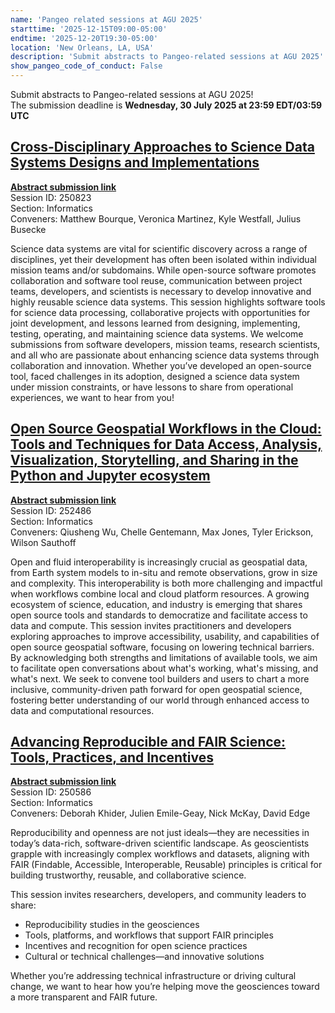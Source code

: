 ```yaml
---
name: 'Pangeo related sessions at AGU 2025'
starttime: '2025-12-15T09:00-05:00'
endtime: '2025-12-20T19:30-05:00'
location: 'New Orleans, LA, USA'
description: 'Submit abstracts to Pangeo-related sessions at AGU 2025'
show_pangeo_code_of_conduct: False
---
```


Submit abstracts to Pangeo-related sessions at AGU 2025!<br />
The submission deadline is **Wednesday, 30 July 2025 at 23:59 EDT/03:59 UTC**

## [Cross-Disciplinary Approaches to Science Data Systems Designs and Implementations](https://agu.confex.com/agu/agu25/prelim.cgi/Session/250823)

[**Abstract submission link**](https://agu.confex.com/agu/agu25/in/papers/index.cgi?sessionid=250823)<br />
Session ID: 250823<br />
Section: Informatics<br />
Conveners: Matthew Bourque, Veronica Martinez, Kyle Westfall, Julius Busecke<br />

Science data systems are vital for scientific discovery across a range of disciplines, yet their development has often been isolated within individual mission teams and/or subdomains. While open-source software promotes collaboration and software tool reuse, communication between project teams, developers, and scientists is necessary to develop innovative and highly reusable science data systems. This session highlights software tools for science data processing, collaborative projects with opportunities for joint development, and lessons learned from designing, implementing, testing, operating, and maintaining science data systems. We welcome submissions from software developers, mission teams, research scientists, and all who are passionate about enhancing science data systems through collaboration and innovation. Whether you’ve developed an open-source tool, faced challenges in its adoption, designed a science data system under mission constraints, or have lessons to share from operational experiences, we want to hear from you!

## [Open Source Geospatial Workflows in the Cloud: Tools and Techniques for Data Access, Analysis, Visualization, Storytelling, and Sharing in the Python and Jupyter ecosystem](https://agu.confex.com/agu/agu25/prelim.cgi/Session/252486)

[**Abstract submission link**](https://agu.confex.com/agu/agu25/in/papers/index.cgi?sessionid=252486)<br />
Session ID: 252486<br />
Section: Informatics<br />
Conveners: Qiusheng Wu, Chelle Gentemann, Max Jones, Tyler Erickson, Wilson Sauthoff<br />

Open and fluid interoperability is increasingly crucial as geospatial data, from Earth system models to in-situ and remote observations, grow in size and complexity. This interoperability is both more challenging and impactful when workflows combine local and cloud platform resources. A growing ecosystem of science, education, and industry is emerging that shares open source tools and standards to democratize and facilitate access to data and compute. This session invites practitioners and developers exploring approaches to improve accessibility, usability, and capabilities of open source geospatial software, focusing on lowering technical barriers. By acknowledging both strengths and limitations of available tools, we aim to facilitate open conversations about what's working, what's missing, and what's next. We seek to convene tool builders and users to chart a more inclusive, community-driven path forward for open geospatial science, fostering better understanding of our world through enhanced access to data and computational resources.

## [Advancing Reproducible and FAIR Science: Tools, Practices, and Incentives](https://agu.confex.com/agu/agu25/prelim.cgi/Session/250586)

[**Abstract submission link**](https://agu.confex.com/agu/agu25/in/papers/index.cgi?sessionid=250586)<br />
Session ID: 250586<br />
Section: Informatics<br />
Conveners: Deborah Khider, Julien Emile-Geay, Nick McKay, David Edge<br />

Reproducibility and openness are not just ideals—they are necessities in today’s data-rich, software-driven scientific landscape. As geoscientists grapple with increasingly complex workflows and datasets, aligning with FAIR (Findable, Accessible, Interoperable, Reusable) principles is critical for building trustworthy, reusable, and collaborative science.

This session invites researchers, developers, and community leaders to share:

- Reproducibility studies in the geosciences
- Tools, platforms, and workflows that support FAIR principles
- Incentives and recognition for open science practices
- Cultural or technical challenges—and innovative solutions

Whether you’re addressing technical infrastructure or driving cultural change, we want to hear how you’re helping move the geosciences toward a more transparent and FAIR future.
